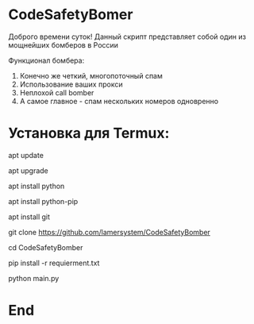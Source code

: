 
# CodeSafetyBomer 

Доброго времени суток!
Данный скрипт представляет собой один из мощнейших бомберов в России

Функционал бомбера:
1. Конечно же четкий, многопоточный спам
2. Использование ваших прокси
3. Неплохой call bomber 
4. А самое главное - спам нескольких номеров одновренно

# Установка для Termux:

apt update

apt upgrade

apt install python

apt install python-pip

apt install git

git clone https://github.com/lamersystem/CodeSafetyBomber

cd CodeSafetyBomber

pip install -r requierment.txt

python main.py

# End

